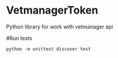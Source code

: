 # VetmanagerToken
Python library for work with vetmanager api

#Run tests

```python -m unittest discover test```

